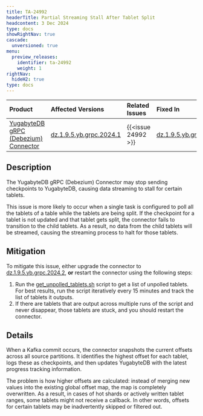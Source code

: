 ```yaml
---
title: TA-24992
headerTitle: Partial Streaming Stall After Tablet Split
headcontent: 3 Dec 2024
type: docs
showRightNav: true
cascade:
  unversioned: true
menu:
  preview_releases:
    identifier: ta-24992
    weight: 1
rightNav:
  hideH2: true
type: docs
---
```



|          Product           |  Affected Versions  |  Related Issues   | Fixed In |
| :------------------------- | :------------------ | :---------------- | :------- |
| [YugabyteDB gRPC (Debezium) Connector](/stable/additional-features/change-data-capture/using-yugabytedb-grpc-replication/debezium-connector-yugabytedb/)       | [dz.1.9.5.yb.grpc.2024.1](https://github.com/yugabyte/debezium-connector-yugabytedb/releases/tag/vdz.1.9.5.yb.grpc.2024.1) | {{<issue 24992 >}} | [dz.1.9.5.yb.grpc.2024.2](https://github.com/yugabyte/debezium-connector-yugabytedb/releases/tag/vdz.1.9.5.yb.grpc.2024.2) |

## Description

The YugabyteDB gRPC (Debezium) Connector may stop sending checkpoints to YugabyteDB, causing data streaming to stall for certain tablets.

This issue is more likely to occur when a single task is configured to poll all the tablets of a table while the tablets are being split. If the checkpoint for a tablet is not updated and that tablet gets split, the connector fails to transition to the child tablets. As a result, no data from the child tablets will be streamed, causing the streaming process to halt for those tablets.

## Mitigation

To mitigate this issue, either upgrade the connector to [dz.1.9.5.yb.grpc.2024.2](https://github.com/yugabyte/debezium-connector-yugabytedb/releases/tag/vdz.1.9.5.yb.grpc.2024.2), **or** restart the connector using the following steps:


1. Run the [get_unpolled_tablets.sh](https://gist.github.com/vaibhav-yb/8c7a7eca2599c250e8fd1080897b7e6f) script to get a list of unpolled tablets. For best results, run the script iteratively every 15 minutes and track the list of tablets it outputs.
1. If there are tablets that are output across multiple runs of the script and never disappear, those tablets are stuck, and you should restart the connector.

## Details

When a Kafka commit occurs, the connector snapshots the current offsets across all source partitions. It identifies the highest offset for each tablet, logs these as checkpoints, and then updates YugabyteDB with the latest progress tracking information.

The problem is how higher offsets are calculated: instead of merging new values into the existing global offset map, the map is completely overwritten. As a result, in cases of hot shards or actively written tablet ranges, some tablets might not receive a callback. In other words, offsets for certain tablets may be inadvertently skipped or filtered out.
